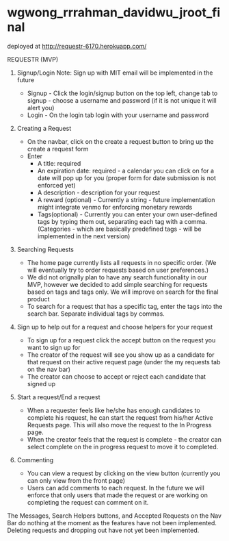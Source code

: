 wgwong_rrrahman_davidwu_jroot_final
===================================

deployed at http://requestr-6170.herokuapp.com/

REQUESTR (MVP)

1. Signup/Login
	Note: Sign up with MIT email will be implemented in the future
	- Signup - Click the login/signup button on the top left, change tab to signup - choose a username and password (if it is not unique it will alert you)
	- Login - On the login tab login with your username and password

2. Creating a Request
	- On the navbar, click on the create a request button to bring up the create a request form
	- Enter
		- A title: required
		- An expiration date: required - a calendar you can click on for a date will pop up for you (proper form for date submission is not enforced yet)
		- A description - description for your request
		- A reward (optional) - Currently a string - future implementation might integrate venmo for enforcing monetary rewards
		- Tags(optional) - Currently you can enter your own user-defined tags by typing them out, separating each tag with a comma. (Categories - which are basically predefined tags - will be implemented in the next version)

3. Searching Requests
	- The home page currently lists all requests in no specific order. (We will eventually try to order requests based on user preferences.)
	- We did not orignally plan to have any search functionality in our MVP, however we decided to add simple searching for requests based on tags and tags only. We will improve on search for the final product
	- To search for a request that has a specific tag, enter the tags into the search bar. Separate individual tags by commas.

4. Sign up to help out for a request and choose helpers for your request
	- To sign up for a request click the accept button on the request you want to sign up for
	- The creator of the request will see you show up as a candidate for that request on their active request page (under the my requests tab on the nav bar)
	- The creator can choose to accept or reject each candidate that signed up

5. Start a request/End a request
	- When a requester feels like he/she has enough candidates to complete his request, he can start the request from his/her Active Requests page. This will also move the request to the In Progress page.
	- When the creator feels that the request is complete - the creator can select complete on the in progress request to move it to completed.

6. Commenting
	- You can view a request by clicking on the view button (currently you can only view from the front page)
	- Users can add comments to each request. In the future we will enforce that only users that made the request or are working on completing the request can comment on it.

The Messages, Search Helpers buttons, and Accepted Requests on the Nav Bar do nothing at the moment as the features have not been implemented.
Deleting requests and dropping out have not yet been implemented.